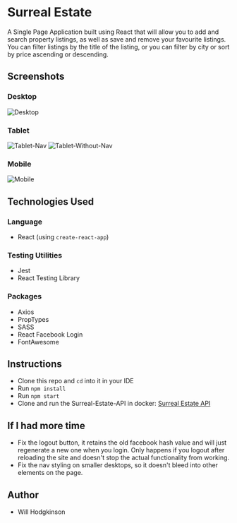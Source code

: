 # Surreal Estate

A Single Page Application built using React that will allow you to add and search property listings, as well as save and remove your favourite listings. You can filter listings by the title of the listing, or you can filter by city or sort by price ascending or descending.

## Screenshots

### Desktop

![Desktop](./public/surreal-estate-desktop.jpg)

### Tablet

![Tablet-Nav](./public/SE-nav-selected-tablet.JPG)
![Tablet-Without-Nav](./public/SE-nav-not-selected-tablet.JPG)

### Mobile

![Mobile](./public/SE-mobile.JPG)

## Technologies Used

### Language

- React (using `create-react-app`)

### Testing Utilities

- Jest
- React Testing Library

### Packages

- Axios
- PropTypes
- SASS
- React Facebook Login
- FontAwesome

## Instructions

- Clone this repo and `cd` into it in your IDE
- Run `npm install`
- Run `npm start`
- Clone and run the Surreal-Estate-API in docker: [Surreal Estate API](https://github.com/MCRcodes/surreal-estate-api)

## If I had more time

- Fix the logout button, it retains the old facebook hash value and will just regenerate a new one when you login. Only happens if you logout after reloading the site and doesn't stop the actual functionality from working.
- Fix the nav styling on smaller desktops, so it doesn't bleed into other elements on the page.

## Author

- Will Hodgkinson

